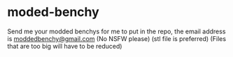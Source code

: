 # moded-benchy
Send me your modded benchys for me to put in the repo, the email address is moddedbenchy@gmail.com
(No NSFW please) 
(stl file is preferred) 
(Files that are too big will have to be reduced)
